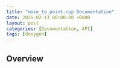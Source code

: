 ```yaml
---
title: "move_to_point.cpp Documentation"
date: 2025-02-13 00:00:00 +0000
layout: post
categories: [Documentation, API]
tags: [doxygen]
---
```


## Overview

<briefdescription>
    </briefdescription>

